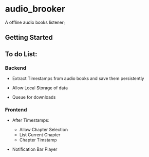 # audio_brooker

A offline audio books listener;

## Getting Started

## To do List:

### Backend

* Extract Timestamps from audio books and save them persistently
* Allow Local Storage of data

* Queue for downloads 

### Frontend

* After Timestamps:
    * Allow Chapter Selection
    * List Current Chapter
    * Chapter Timstamp
    
* Notification Bar Player